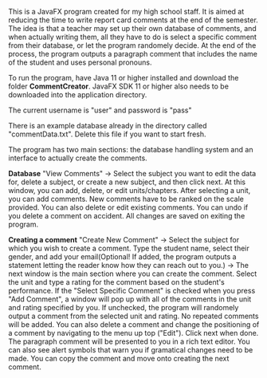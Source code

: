 This is a JavaFX program created for my high school staff. It is aimed at reducing the time to write report card comments at the end of the semester. The idea is that a teacher may set up their own database of comments, and when actually writing them, all they have to do is select a specific comment from their database, or let the program randomely decide. At the end of the process, the program outputs a paragraph comment that includes the name of the student and uses personal pronouns.

To run the program, have Java 11 or higher installed and download the folder **CommentCreator**. JavaFX SDK 11 or higher also needs to be downloaded into the application directory.

The current username is "user" and password is "pass"

There is an example database already in the directory called "commentData.txt". Delete this file if you want to start fresh.

The program has two main sections: the database handling system and an interface to actually create the comments.

**Database**
"View Comments" -> Select the subject you want to edit the data for, delete a subject, or create a new subject, and then click next. At this window, you can add, delete, or edit units/chapters. After selecting a unit, you can add comments. New comments have to be ranked on the scale provided. You can also delete or edit existing comments. You can undo if you delete a comment on accident. All changes are saved on exiting the program.

**Creating a comment**
"Create New Comment" -> Select the subject for which you wish to create a comment. Type the student name, select their gender, and add your email(Optional! If added, the program outputs a statement letting the reader know how they can reach out to you.) -> The next window is the main section where you can create the comment. Select the unit and type a rating for the comment based on the student's performance. If the "Select Specific Comment" is checked when you press "Add Comment", a window will pop up with all of the comments in the unit and rating specified by you. If unchecked, the program will randomely output a comment from the selected unit and rating. No repeated comments will be added. You can also delete a comment and change the positioning of a comment by navigating to the menu up top ("Edit"). Click next when done. The paragraph comment will be presented to you in a rich text editor. You can also see alert symbols that warn you if gramatical changes need to be made. You can copy the comment and move onto creating the next comment.
